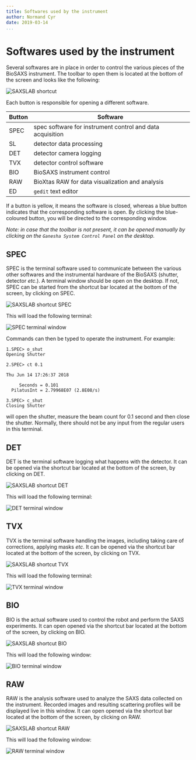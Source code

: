 ```yaml
---
title: Softwares used by the instrument
author: Normand Cyr
date: 2019-03-14
...
```


# Softwares used by the instrument

Several softwares are in place in order to control the various pieces of the BioSAXS instrument. The toolbar to open them is located at the bottom of the screen and looks like the following:

![SAXSLAB shortcut](img/saxslab_shortcuts.png)

Each button is responsible for opening a different software.

| Button | Software                                                  |
|--------|-----------------------------------------------------------|
| SPEC   | spec software for instrument control and data acquisition |
| SL     | detector data processing                                  |
| DET    | detector camera logging                                   |
| TVX    | detector control software                                 |
| BIO    | BioSAXS instrument control                                |
| RAW    | BioXtas RAW for data visualization and analysis           |
| ED     | `gedit` text editor                                       |

If a button is yellow, it means the software is closed, whereas a blue button indicates that the corresponding software is open. By clicking the blue-coloured button, you will be directed to the corresponding window.

*Note: in case that the toolbar is not present, it can be opened manually by clicking on the `Ganesha System Control Panel` on the desktop.*


## SPEC

SPEC is the terminal software used to communicate between the various other softwares and the instrumental hardware of the BioSAXS (shutter, detector *etc*.). A terminal window should be open on the desktop. If not, SPEC can be started from the shortcut bar located at the bottom of the screen, by clicking on SPEC.

![SAXSLAB shortcut SPEC](img/saxslab_shortcuts_spec.png)

This will load the following terminal:

![SPEC terminal window](img/spec_window.png)

Commands can then be typed to operate the instrument. For example:

```
1.SPEC> o_shut
Opening Shutter

2.SPEC> ct 0.1

Thu Jun 14 17:26:37 2018

     Seconds = 0.101
  PilatusInt = 2.79968E07 (2.8E08/s)

3.SPEC> c_shut
Closing Shutter

```

will open the shutter, measure the beam count for 0.1 second and then close the shutter. Normally, there should not be any input from the regular users in this terminal.


## DET

DET is the terminal software logging what happens with the detector. It can be opened via the shortcut bar located at the bottom of the screen, by clicking on DET.

![SAXSLAB shortcut DET](img/saxslab_shortcuts_det.png)

This will load the following terminal:

![DET terminal window](img/det_window.png)


## TVX

TVX is the terminal software handling the images, including taking care of corrections, applying masks *etc*. It can be opened via the shortcut bar located at the bottom of the screen, by clicking on TVX.

![SAXSLAB shortcut TVX](img/saxslab_shortcuts_tvx.png)

This will load the following terminal:

![TVX terminal window](img/tvx_window.png)


## BIO

BIO is the actual software used to control the robot and perform the SAXS experiments. It can open opened via the shortcut bar located at the bottom of the screen, by clicking on BIO.

![SAXSLAB shortcut BIO](img/saxslab_shortcuts_bio.png)

This will load the following window:

![BIO terminal window](img/bio_window.png)


## RAW

RAW is the analysis software used to analyze the SAXS data collected on the instrument. Recorded images and resulting scattering profiles will be displayed live in this window. It can open opened via the shortcut bar located at the bottom of the screen, by clicking on RAW.

![SAXSLAB shortcut RAW](img/saxslab_shortcuts_raw.png)

This will load the following window:

![RAW terminal window](img/raw_window.png)
